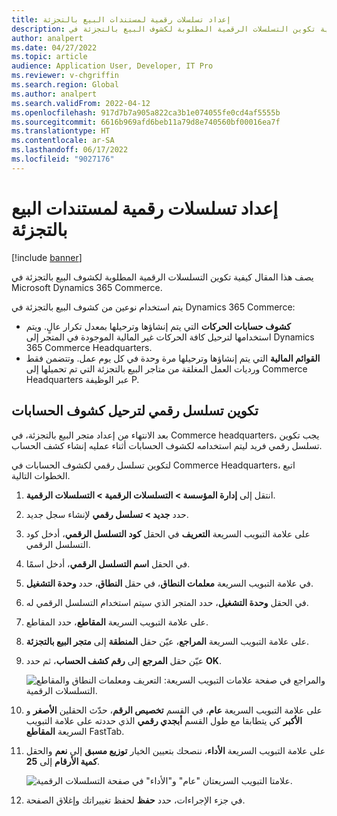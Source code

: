 ```yaml
---
title: إعداد تسلسلات رقمية لمستندات البيع بالتجزئة
description: يصف هذا المقال كيفية تكوين التسلسلات الرقمية المطلوبة لكشوف البيع بالتجزئة في Microsoft Dynamics 365 Commerce.
author: analpert
ms.date: 04/27/2022
ms.topic: article
audience: Application User, Developer, IT Pro
ms.reviewer: v-chgriffin
ms.search.region: Global
ms.author: analpert
ms.search.validFrom: 2022-04-12
ms.openlocfilehash: 917d7b7a905a822ca3b1e074055fe0cd4af5555b
ms.sourcegitcommit: 6616b969afd6beb11a79d8e740560bf00016ea7f
ms.translationtype: HT
ms.contentlocale: ar-SA
ms.lasthandoff: 06/17/2022
ms.locfileid: "9027176"
---
```

# <a name="set-up-number-sequences-for-retail-statements"></a>إعداد تسلسلات رقمية لمستندات البيع بالتجزئة

[!include [banner](includes/banner.md)]

يصف هذا المقال كيفية تكوين التسلسلات الرقمية المطلوبة لكشوف البيع بالتجزئة في Microsoft Dynamics 365 Commerce.

يتم استخدام نوعين من كشوف البيع بالتجزئة في Dynamics 365 Commerce: 

- **كشوف حسابات الحركات‬** التي يتم إنشاؤها وترحيلها بمعدل تكرار عالٍ. ويتم استخدامها لترحيل كافة الحركات غير المالية الموجودة في المتجر إلى Dynamics 365 Commerce Headquarters. 
- **القوائم المالية** التي يتم إنشاؤها وترحيلها مرة وحدة في كل يوم عمل. وتتضمن فقط ورديات العمل المغلقة من متاجر البيع بالتجزئة التي تم تحميلها إلى Commerce Headquarters عبر الوظيفة P.

## <a name="configure-a-number-sequence-for-statement-posting"></a>تكوين تسلسل رقمي لترحيل كشوف الحسابات

بعد الانتهاء من إعداد متجر البيع بالتجزئة، في Commerce headquarters، يجب تكوين تسلسل رقمي فريد ليتم استخدامه لكشوف الحسابات أثناء عمليه إنشاء كشف الحساب.

لتكوين تسلسل رقمي لكشوف الحسابات في Commerce Headquarters، اتبع الخطوات التالية.

1. انتقل إلى **إدارة المؤسسة \> التسلسلات الرقمية \> التسلسلات الرقمية**.
1. حدد **جديد \> تسلسل رقمي** لإنشاء سجل جديد.
1. على علامة التبويب السريعة **التعريف** في الحقل **كود التسلسل الرقمي**، أدخل كود التسلسل الرقمي.
1. في الحقل **اسم التسلسل الرقمي**، أدخل اسمًا.
1. في علامة التبويب السريعة **معلمات النطاق**، في حقل **النطاق**، حدد **وحدة التشغيل**.
1. في الحقل **وحدة التشغيل**، حدد المتجر الذي سيتم استخدام التسلسل الرقمي له.
1. على علامة التبويب السريعة **المقاطع**، حدد المقاطع‏‎.
1. على علامة التبويب السريعة **المراجع**، عيّن حقل **المنطقة** إلى **متجر البيع بالتجزئة**.
1. عيّن حقل **المرجع** إلى **رقم كشف الحساب**، ثم حدد **OK**.

    ![علامات التبويب السريعة: التعريف ومعلمات النطاق والمقاطع‏‎ والمراجع في صفحة التسلسلات الرقمية.](media/retail-statements-num-seq-setup-01.png)

1. على علامة التبويب السريعة **عام**، في القسم **تخصيص الرقم**، حدّث الحقلين **الأصغر** و **الأكبر** كي يتطابقا مع طول القسم **أبجدي رقمي** الذي حددته على علامة التبويب السريعة **المقاطع** FastTab.
1. على علامة التبويب السريعة **الأداء**، ننصحك بتعيين الخيار **توزيع مسبق‬** إلى **نعم** والحقل **كمية الأرقام** إلى **25**.

    ![علامتا التبويب السريعتان "عام" و"الأداء" في صفحة التسلسلات الرقمية.](media/retail-statements-num-seq-setup-02.png)

1. في جزء الإجراءات، حدد **حفظ** لحفظ تغييراتك وإغلاق الصفحة.
